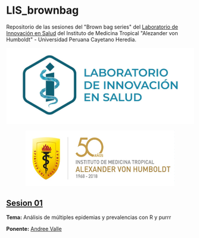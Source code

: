 # LIS_brownbag

Repositorio de las sesiones del "Brown bag series" del [Laboratorio de Innovación en Salud](https://investigacion.cayetano.edu.pe/catalogo/biotecnologia/innov-lab) del Instituto de Medicina Tropical "Alezander von Humboldt" - Universidad Peruana Cayetano Heredia.

<img src="./_figs/lis_logo.png">

<p align="center">
  <img src="./_figs/upch-imt-logo.jpg" width="400" height="150">
</p>


## [Sesion 01](https://github.com/healthinnovation/LIS_brownbag/tree/master/01_BBS_sesion01)

**Tema:** Análisis de múltiples epidemias y prevalencias con R y purrr

**Ponente:** [Andree Valle](https://twitter.com/avallecam)
